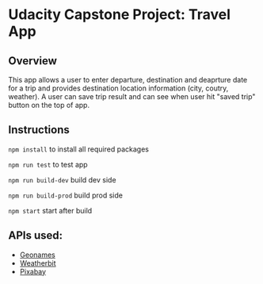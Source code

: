 # Udacity Capstone Project: Travel App

## Overview

This app allows a user to enter departure, destination and deaprture date for a trip and provides destination location information (city, coutry, weather).
A user can save trip result and can see when user hit "saved trip" button on the top of app.

## Instructions
`npm install` to install all required packages

`npm run test` to test app

`npm run build-dev` build dev side

`npm run build-prod` build prod side

`npm start` start after build


## APIs used:

* [Geonames](https://www.geonames.org/)
* [Weatherbit](https://www.weatherbit.io/api)
* [Pixabay](https://pixabay.com/api/docs/)

